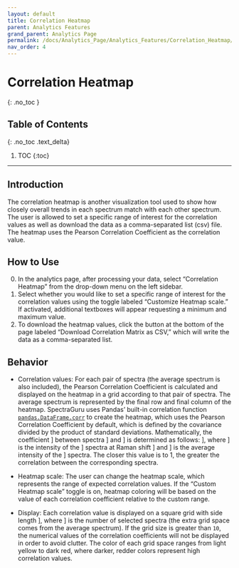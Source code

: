 ```yaml
---
layout: default
title: Correlation Heatmap
parent: Analytics Features
grand_parent: Analytics Page
permalink: /docs/Analytics_Page/Analytics_Features/Correlation_Heatmap/
nav_order: 4
---
```


# Correlation Heatmap
{: .no_toc }

## Table of Contents
{: .no_toc .text_delta}

1. TOC
{:toc}

---

## Introduction

The correlation heatmap is another visualization tool used to show how closely overall trends in each spectrum match with each other spectrum. The user is allowed to set a specific range of interest for the correlation values as well as download the data as a comma-separated list (csv) file. The heatmap uses the Pearson Correlation Coefficient as the correlation value.

## How to Use

0. In the analytics page, after processing your data, select “Correlation Heatmap” from the drop-down menu on the left sidebar.
1. Select whether you would like to set a specific range of interest for the correlation values using the toggle labeled “Customize Heatmap scale.” If activated, additional textboxes will appear requesting a minimum and maximum value.
2. To download the heatmap values, click the button at the bottom of the page labeled “Download Correlation Matrix as CSV,” which will write the data as a comma-separated list.

## Behavior

- Correlation values: For each pair of spectra (the average spectrum is also included), the Pearson Correlation Coefficient is calculated and displayed on the heatmap in a grid according to that pair of spectra. The average spectrum is represented by the final row and final column of the heatmap. SpectraGuru uses Pandas’ built-in correlation function [`pandas.DataFrame.corr`](https://pandas.pydata.org/pandas-docs/stable/reference/api/pandas.DataFrame.corr.html) to create the heatmap, which uses the Pearson Correlation Coefficient by default, which is defined by the covariance divided by the product of standard deviations. Mathematically, the coefficient ] between spectra ] and ] is determined as follows: ], where ] is the intensity of the ] spectra at Raman shift ] and ] is the average intensity of the ] spectra. The closer this value is to 1, the greater the correlation between the corresponding spectra.

- Heatmap scale: The user can change the heatmap scale, which represents the range of expected correlation values. If the “Custom Heatmap scale” toggle is on, heatmap coloring will be based on the value of each correlation coefficient relative to the custom range.

- Display: Each correlation value is displayed on a square grid with side length ], where ] is the number of selected spectra (the extra grid space comes from the average spectrum). If the grid size is greater than `10`, the numerical values of the correlation coefficients will not be displayed in order to avoid clutter. The color of each grid space ranges from light yellow to dark red, where darker, redder colors represent high correlation values.
